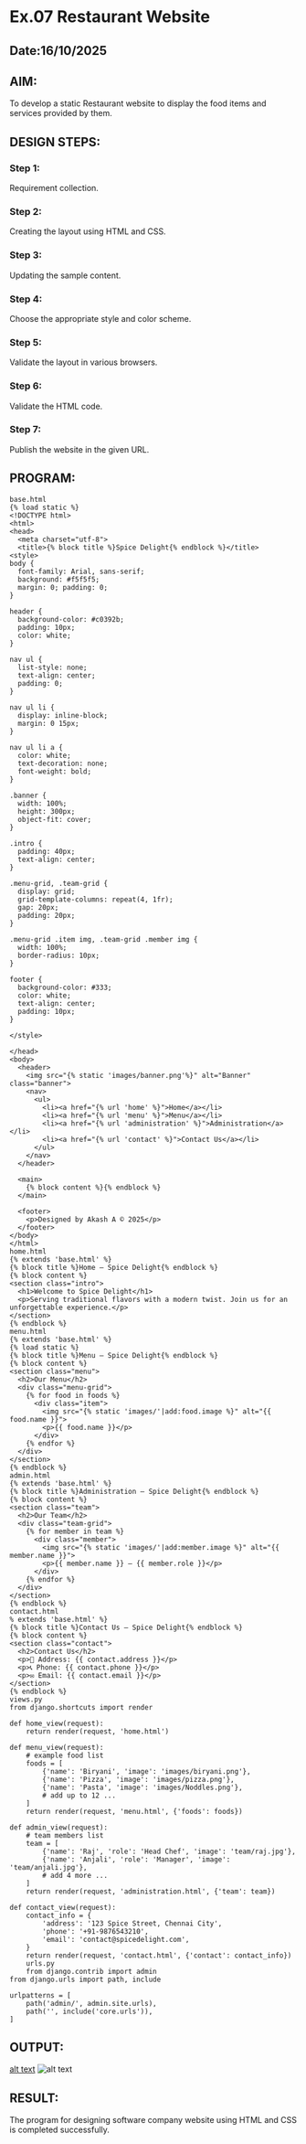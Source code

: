 # Ex.07 Restaurant Website
## Date:16/10/2025

## AIM:
To develop a static Restaurant website to display the food items and services provided by them.

## DESIGN STEPS:

### Step 1:
Requirement collection.

### Step 2:
Creating the layout using HTML and CSS.

### Step 3:
Updating the sample content.

### Step 4:
Choose the appropriate style and color scheme.

### Step 5:
Validate the layout in various browsers.

### Step 6:
Validate the HTML code.

### Step 7:
Publish the website in the given URL.

## PROGRAM:
```
base.html
{% load static %}
<!DOCTYPE html>
<html>
<head>
  <meta charset="utf-8">
  <title>{% block title %}Spice Delight{% endblock %}</title>
<style>
body {
  font-family: Arial, sans-serif;
  background: #f5f5f5;
  margin: 0; padding: 0;
}

header {
  background-color: #c0392b;
  padding: 10px;
  color: white;
}

nav ul {
  list-style: none;
  text-align: center;
  padding: 0;
}

nav ul li {
  display: inline-block;
  margin: 0 15px;
}

nav ul li a {
  color: white;
  text-decoration: none;
  font-weight: bold;
}

.banner {
  width: 100%;
  height: 300px;
  object-fit: cover;
}

.intro {
  padding: 40px;
  text-align: center;
}

.menu-grid, .team-grid {
  display: grid;
  grid-template-columns: repeat(4, 1fr);
  gap: 20px;
  padding: 20px;
}

.menu-grid .item img, .team-grid .member img {
  width: 100%;
  border-radius: 10px;
}

footer {
  background-color: #333;
  color: white;
  text-align: center;
  padding: 10px;
}

</style>

</head>
<body>
  <header>
    <img src="{% static 'images/banner.png'%}" alt="Banner" class="banner">
    <nav>
      <ul>
        <li><a href="{% url 'home' %}">Home</a></li>
        <li><a href="{% url 'menu' %}">Menu</a></li>
        <li><a href="{% url 'administration' %}">Administration</a></li>
        <li><a href="{% url 'contact' %}">Contact Us</a></li>
      </ul>
    </nav>
  </header>

  <main>
    {% block content %}{% endblock %}
  </main>

  <footer>
    <p>Designed by Akash A © 2025</p>
  </footer>
</body>
</html>
home.html
{% extends 'base.html' %}
{% block title %}Home — Spice Delight{% endblock %}
{% block content %}
<section class="intro">
  <h1>Welcome to Spice Delight</h1>
  <p>Serving traditional flavors with a modern twist. Join us for an unforgettable experience.</p>
</section>
{% endblock %}
menu.html
{% extends 'base.html' %}
{% load static %}
{% block title %}Menu — Spice Delight{% endblock %}
{% block content %}
<section class="menu">
  <h2>Our Menu</h2>
  <div class="menu-grid">
    {% for food in foods %}
      <div class="item">
        <img src="{% static 'images/'|add:food.image %}" alt="{{ food.name }}">
        <p>{{ food.name }}</p>
      </div>
    {% endfor %}
  </div>
</section>
{% endblock %}
admin.html
{% extends 'base.html' %}
{% block title %}Administration — Spice Delight{% endblock %}
{% block content %}
<section class="team">
  <h2>Our Team</h2>
  <div class="team-grid">
    {% for member in team %}
      <div class="member">
        <img src="{% static 'images/'|add:member.image %}" alt="{{ member.name }}">
        <p>{{ member.name }} – {{ member.role }}</p>
      </div>
    {% endfor %}
  </div>
</section>
{% endblock %}
contact.html
% extends 'base.html' %}
{% block title %}Contact Us — Spice Delight{% endblock %}
{% block content %}
<section class="contact">
  <h2>Contact Us</h2>
  <p>📍 Address: {{ contact.address }}</p>
  <p>📞 Phone: {{ contact.phone }}</p>
  <p>✉ Email: {{ contact.email }}</p>
</section>
{% endblock %}
views.py
from django.shortcuts import render

def home_view(request):
    return render(request, 'home.html')

def menu_view(request):
    # example food list
    foods = [
        {'name': 'Biryani', 'image': 'images/biryani.png'},
        {'name': 'Pizza', 'image': 'images/pizza.png'},
        {'name': 'Pasta', 'image': 'images/Noddles.png'},
        # add up to 12 ...
    ]
    return render(request, 'menu.html', {'foods': foods})

def admin_view(request):
    # team members list
    team = [
        {'name': 'Raj', 'role': 'Head Chef', 'image': 'team/raj.jpg'},
        {'name': 'Anjali', 'role': 'Manager', 'image': 'team/anjali.jpg'},
        # add 4 more ...
    ]
    return render(request, 'administration.html', {'team': team})

def contact_view(request):
    contact_info = {
        'address': '123 Spice Street, Chennai City',
        'phone': '+91-9876543210',
        'email': 'contact@spicedelight.com',
    }
    return render(request, 'contact.html', {'contact': contact_info})
    urls.py
    from django.contrib import admin
from django.urls import path, include

urlpatterns = [
    path('admin/', admin.site.urls),
    path('', include('core.urls')),
]

```


## OUTPUT:
[alt text](<Screenshot 2025-10-16 114350.png>)
![alt text](<Screenshot 2025-10-16 114402.png>)


## RESULT:
The program for designing software company website using HTML and CSS is completed successfully.
